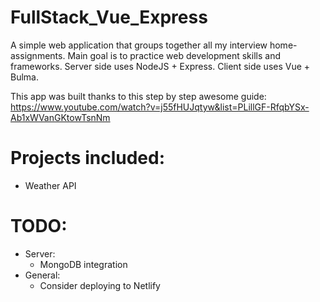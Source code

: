 # FullStack_Vue_Express
A simple web application that groups together all my interview home-assignments.
Main goal is to practice web development skills and frameworks. 
Server side uses NodeJS + Express.
Client side uses Vue + Bulma.

This app was built thanks to this step by step awesome guide: https://www.youtube.com/watch?v=j55fHUJqtyw&list=PLillGF-RfqbYSx-Ab1xWVanGKtowTsnNm

# Projects included:
* Weather API

# TODO:
* Server:
  * MongoDB integration
* General:
  * Consider deploying to Netlify
